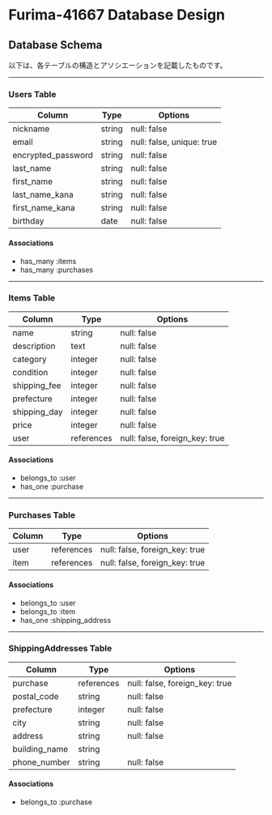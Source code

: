 # Furima-41667 Database Design

## Database Schema
以下は、各テーブルの構造とアソシエーションを記載したものです。

---

### Users Table
| Column             | Type       | Options                  |
|--------------------|------------|--------------------------|
| nickname           | string     | null: false             |
| email              | string     | null: false, unique: true |
| encrypted_password | string     | null: false             |
| last_name          | string     | null: false             |
| first_name         | string     | null: false             |
| last_name_kana     | string     | null: false             |
| first_name_kana    | string     | null: false             |
| birthday           | date       | null: false             |

#### **Associations**
- has_many :items
- has_many :purchases

---

### Items Table
| Column             | Type       | Options                   |
|--------------------|------------|---------------------------|
| name               | string     | null: false              |
| description        | text       | null: false              |
| category           | integer    | null: false              |
| condition          | integer    | null: false              |
| shipping_fee       | integer    | null: false              |
| prefecture         | integer    | null: false              |
| shipping_day       | integer    | null: false              |
| price              | integer    | null: false              |
| user               | references | null: false, foreign_key: true |

#### **Associations**
- belongs_to :user
- has_one :purchase

---

### Purchases Table
| Column   | Type       | Options                   |
|----------|------------|---------------------------|
| user     | references | null: false, foreign_key: true |
| item     | references | null: false, foreign_key: true |

#### **Associations**
- belongs_to :user
- belongs_to :item
- has_one :shipping_address

---

### ShippingAddresses Table
| Column         | Type       | Options                   |
|----------------|------------|---------------------------|
| purchase       | references | null: false, foreign_key: true |
| postal_code    | string     | null: false              |
| prefecture     | integer    | null: false              |
| city           | string     | null: false              |
| address        | string     | null: false              |
| building_name  | string     |                          |
| phone_number   | string     | null: false              |

#### **Associations**
- belongs_to :purchase